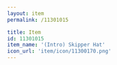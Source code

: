 ```yaml
---
layout: item
permalink: /11301015

title: Item
id: 11301015
item_name: '(Intro) Skipper Hat'
icon_url: 'item/icon/11300170.png'
---
```


